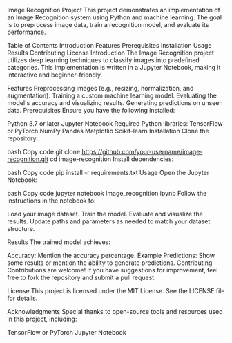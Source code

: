 Image Recognition Project
This project demonstrates an implementation of an Image Recognition system using Python and machine learning. The goal is to preprocess image data, train a recognition model, and evaluate its performance.

Table of Contents
Introduction
Features
Prerequisites
Installation
Usage
Results
Contributing
License
Introduction
The Image Recognition project utilizes deep learning techniques to classify images into predefined categories. This implementation is written in a Jupyter Notebook, making it interactive and beginner-friendly.

Features
Preprocessing images (e.g., resizing, normalization, and augmentation).
Training a custom machine learning model.
Evaluating the model's accuracy and visualizing results.
Generating predictions on unseen data.
Prerequisites
Ensure you have the following installed:

Python 3.7 or later
Jupyter Notebook
Required Python libraries:
TensorFlow or PyTorch
NumPy
Pandas
Matplotlib
Scikit-learn
Installation
Clone the repository:

bash
Copy code
git clone https://github.com/your-username/image-recognition.git
cd image-recognition
Install dependencies:

bash
Copy code
pip install -r requirements.txt
Usage
Open the Jupyter Notebook:

bash
Copy code
jupyter notebook Image_recognition.ipynb
Follow the instructions in the notebook to:

Load your image dataset.
Train the model.
Evaluate and visualize the results.
Update paths and parameters as needed to match your dataset structure.

Results
The trained model achieves:

Accuracy: Mention the accuracy percentage.
Example Predictions: Show some results or mention the ability to generate predictions.
Contributing
Contributions are welcome! If you have suggestions for improvement, feel free to fork the repository and submit a pull request.

License
This project is licensed under the MIT License. See the LICENSE file for details.

Acknowledgments
Special thanks to open-source tools and resources used in this project, including:

TensorFlow or PyTorch
Jupyter Notebook

